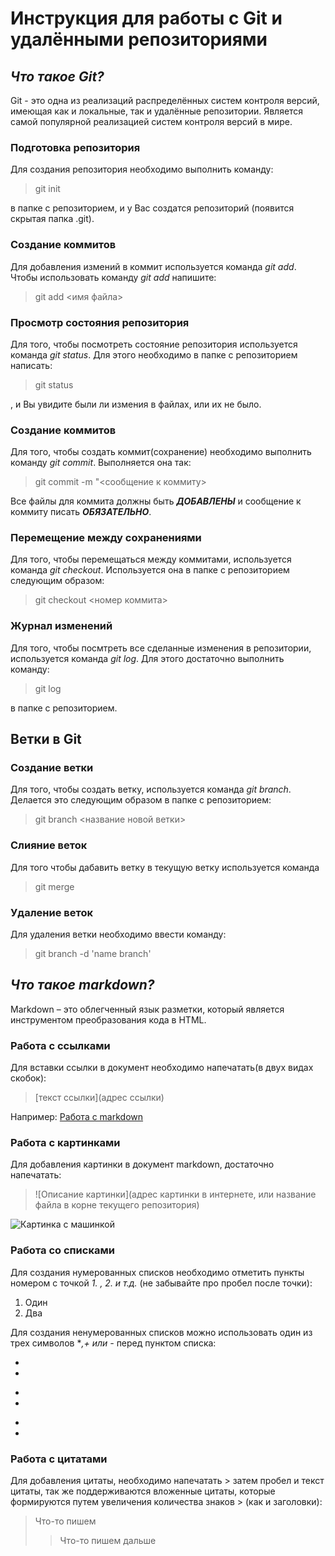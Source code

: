 # Инструкция для работы с Git и удалёнными репозиториями

## *Что такое Git?*

Git - это одна из реализаций распределённых систем контроля версий, имеющая как и локальные, так и удалённые репозитории. Является самой популярной реализацией систем контроля версий в мире.

### Подготовка репозитория

Для создания репозитория необходимо выполнить команду:

> git init

в папке с репозиторием, и у Вас создатся репозиторий (появится скрытая папка .git).

### Создание коммитов

Для добавления измений в коммит используется команда *git add*. Чтобы использовать команду *git add* напишите: 

> git add <имя файла>

### Просмотр состояния репозитория

Для того, чтобы посмотреть состояние репозитория используется команда *git status*. Для этого необходимо в папке с репозиторием написать:

> git status

, и Вы увидите были ли измения в файлах, или их не было.

### Создание коммитов

Для того, чтобы создать коммит(сохранение) необходимо выполнить команду *git commit*. Выполняется она так:

> git commit -m "<сообщение к коммиту>

Все файлы для коммита должны быть ***ДОБАВЛЕНЫ*** и сообщение к коммиту писать ***ОБЯЗАТЕЛЬНО***.

### Перемещение между сохранениями

Для того, чтобы перемещаться между коммитами, используется команда *git checkout*. Используется она в папке с репозиторием следующим образом:

> git checkout <номер коммита>

### Журнал изменений

Для того, чтобы посмтреть все сделанные изменения в репозитории, используется команда *git log*. Для этого достаточно выполнить команду:

> git log

в папке с репозиторием.

## Ветки в Git

### Создание ветки

Для того, чтобы создать ветку, используется команда *git branch*. Делается это следующим образом в папке с репозиторием:

> git branch <название новой ветки>

### Слияние веток

Для того чтобы дабавить ветку в текущую ветку используется команда 

> git merge <name branch>

### Удаление веток

Для удаления ветки необходимо ввести команду:

> git branch -d 'name branch'

## *Что такое markdown?*

 Markdown – это облегченный язык разметки, который является инструментом преобразования кода в HTML. 

### Работа с ссылками

Для вставки ссылки в документ необходимо напечатать(в двух видах скобок):

> [текст ссылки](адрес ссылки)

Например: [Работа с markdown](https://lifehacker.ru/chto-takoe-markdown/)

### Работа с картинками

Для добавления картинки в документ markdown, достаточно напечатать:

> ![Описание картинки](адрес картинки в интернете, или название файла в корне текущего репозитория)

![Картинка с машинкой](https://motor.ru/thumb/1500x0/filters:quality(75):no_upscale()/imgs/2022/09/28/02/5602932/18f509e7c1a7511c978e090d30974f1825123bd1.jpg)

### Работа со списками

Для создания нумерованных списков необходимо отметить пункты номером с точкой *1. , 2. и т.д.* (не забывайте про пробел после точки):

1. Один
2. Два

Для создания ненумерованных списков можно использовать один из трех символов **,+ или -* перед пунктом списка:

* 
*

+
+

-
-

### Работа с цитатами

Для добавления цитаты, необходимо напечатать > затем пробел и текст цитаты, так же поддерживаются вложенные цитаты, которые формируются путем увеличения количества знаков > (как и заголовки):
> Что-то пишем
>> Что-то пишем дальше